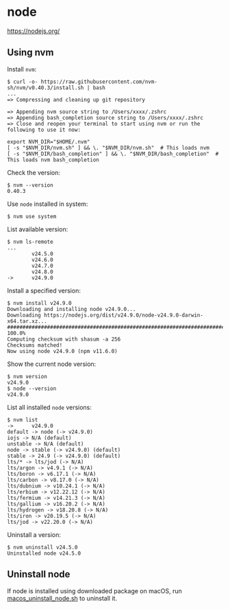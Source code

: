 # node

<https://nodejs.org/>

## Using nvm

Install `nvm`:

```console
$ curl -o- https://raw.githubusercontent.com/nvm-sh/nvm/v0.40.3/install.sh | bash
...
=> Compressing and cleaning up git repository

=> Appending nvm source string to /Users/xxxx/.zshrc
=> Appending bash_completion source string to /Users/xxxx/.zshrc
=> Close and reopen your terminal to start using nvm or run the following to use it now:

export NVM_DIR="$HOME/.nvm"
[ -s "$NVM_DIR/nvm.sh" ] && \. "$NVM_DIR/nvm.sh"  # This loads nvm
[ -s "$NVM_DIR/bash_completion" ] && \. "$NVM_DIR/bash_completion"  # This loads nvm bash_completion
```

Check the version:

```console
$ nvm --version
0.40.3
```

Use `node` installed in system:

```console
$ nvm use system
```

List available version:

```console
$ nvm ls-remote
...
        v24.5.0
        v24.6.0
        v24.7.0
        v24.8.0
->      v24.9.0
```

Install a specified version:

```console
$ nvm install v24.9.0
Downloading and installing node v24.9.0...
Downloading https://nodejs.org/dist/v24.9.0/node-v24.9.0-darwin-x64.tar.xz...
############################################################################################################################################### 100.0%
Computing checksum with shasum -a 256
Checksums matched!
Now using node v24.9.0 (npm v11.6.0)
```

Show the current node version:

```console
$ nvm version
v24.9.0
$ node --version
v24.9.0
```

List all installed `node` versions:

```console
$ nvm list
->      v24.9.0
default -> node (-> v24.9.0)
iojs -> N/A (default)
unstable -> N/A (default)
node -> stable (-> v24.9.0) (default)
stable -> 24.9 (-> v24.9.0) (default)
lts/* -> lts/jod (-> N/A)
lts/argon -> v4.9.1 (-> N/A)
lts/boron -> v6.17.1 (-> N/A)
lts/carbon -> v8.17.0 (-> N/A)
lts/dubnium -> v10.24.1 (-> N/A)
lts/erbium -> v12.22.12 (-> N/A)
lts/fermium -> v14.21.3 (-> N/A)
lts/gallium -> v16.20.2 (-> N/A)
lts/hydrogen -> v18.20.8 (-> N/A)
lts/iron -> v20.19.5 (-> N/A)
lts/jod -> v22.20.0 (-> N/A)
```

Uninstall a version:

```console
$ nvm uninstall v24.5.0
Uninstalled node v24.5.0
```

## Uninstall node

If node is installed using downloaded package on macOS, run [macos_uninstall_node.sh](https://github.com/lasyard/coding/blob/main/shell/macos_uninstall_node.sh) to uninstall it.
